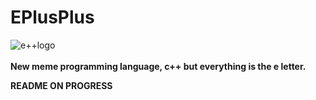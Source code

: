 # EPlusPlus
![e++logo](http://image.noelshack.com/fichiers/2021/46/5/1637353648-epp.png)
<br><br>**New meme programming language, c++ but everything is the e letter.**

**README ON PROGRESS**
